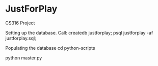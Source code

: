 # JustForPlay
CS316 Project

Setting up the database.
  Call:
  createdb justforplay; psql justforplay -af justforplay.sql;
  
Populating the database
  cd python-scripts
  
  python master.py
  
  
